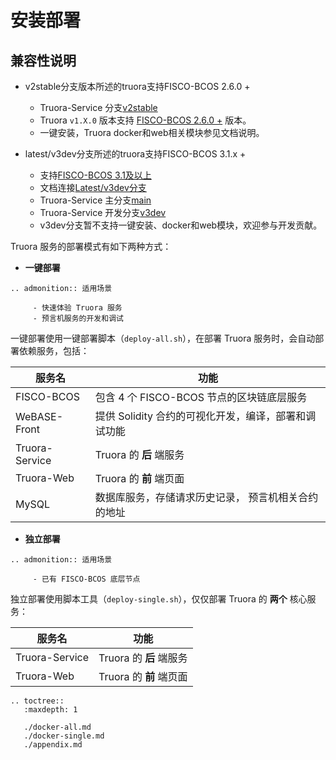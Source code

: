

# 安装部署

## 兼容性说明
* v2stable分支版本所述的truora支持FISCO-BCOS 2.6.0 +
	* Truora-Service 分支[v2stable](https://github.com/WeBankBlockchain/Truora-Service/tree/v2stable)
    * Truora `v1.X.0` 版本支持 [FISCO-BCOS 2.6.0 +](https://github.com/FISCO-BCOS/FISCO-BCOS/releases/tag/v2.6.0) 版本。
	* 一键安装，Truora docker和web相关模块参见文档说明。

* latest/v3dev分支所述的truora支持FISCO-BCOS 3.1.x + 
	* 支持[FISCO-BCOS 3.1及以上](https://github.com/FISCO-BCOS/FISCO-BCOS)
	* 文档连接[Latest/v3dev分支](https://truora.readthedocs.io/zh_CN/latest/)	
	*  Truora-Service 主分支[main](https://github.com/WeBankBlockchain/Truora-Service/tree/main)
	*  Truora-Service 开发分支[v3dev](https://github.com/WeBankBlockchain/Truora-Service/tree/v3dev)
	*  v3dev分支暂不支持一键安装、docker和web模块，欢迎参与开发贡献。
	

<!--TODO. 调整格式-->
Truora 服务的部署模式有如下两种方式：

* **一键部署**

```eval_rst
.. admonition:: 适用场景

     - 快速体验 Truora 服务
     - 预言机服务的开发和调试
```

一键部署使用一键部署脚本（`deploy-all.sh`），在部署 Truora 服务时，会自动部署依赖服务，包括：

| 服务名  | 功能  |
|---|---|
| FISCO-BCOS  |  包含 4 个 FISCO-BCOS 节点的区块链底层服务 |
|  WeBASE-Front | 提供 Solidity 合约的可视化开发，编译，部署和调试功能  |
|  Truora-Service | Truora 的 **后** 端服务  |
| Truora-Web  | Truora 的 **前** 端页面  |
| MySQL  |  数据库服务，存储请求历史记录， 预言机相关合约的地址 |




* **独立部署**
```eval_rst
.. admonition:: 适用场景

     - 已有 FISCO-BCOS 底层节点
```

独立部署使用脚本工具（`deploy-single.sh`），仅仅部署 Truora 的 **两个** 核心服务：

| 服务名  | 功能  |
|---|---|
|  Truora-Service | Truora 的 **后** 端服务  |
| Truora-Web  | Truora 的 **前** 端页面  |


```eval_rst
.. toctree::
   :maxdepth: 1

   ./docker-all.md
   ./docker-single.md
   ./appendix.md
```

